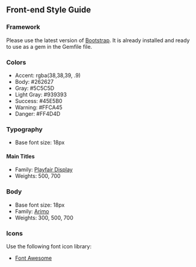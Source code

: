 ## Front-end Style Guide

### Framework
Please use the latest version of [Bootstrap](https://getbootstrap.com/). 
It is already installed and ready to use as a gem in the Gemfile file.

### Colors
- Accent: rgba(38,38,39, .9)
- Body: #262627
- Gray: #5C5C5D
- Light Gray: #939393
- Success: #45E5B0
- Warning: #FFCA45
- Danger: #FF4D4D

### Typography
- Base font size: 18px

#### Main Titles
- Family: [Playfair Display](https://fonts.google.com/specimen/Playfair+Display)
- Weights: 500, 700

### Body
- Base font size: 18px
- Family: [Arimo](https://fonts.google.com/specimen/Arimo)
- Weights: 300, 500, 700

### Icons
Use the following font icon library:
- [Font Awesome](https://fontawesome.com/)
